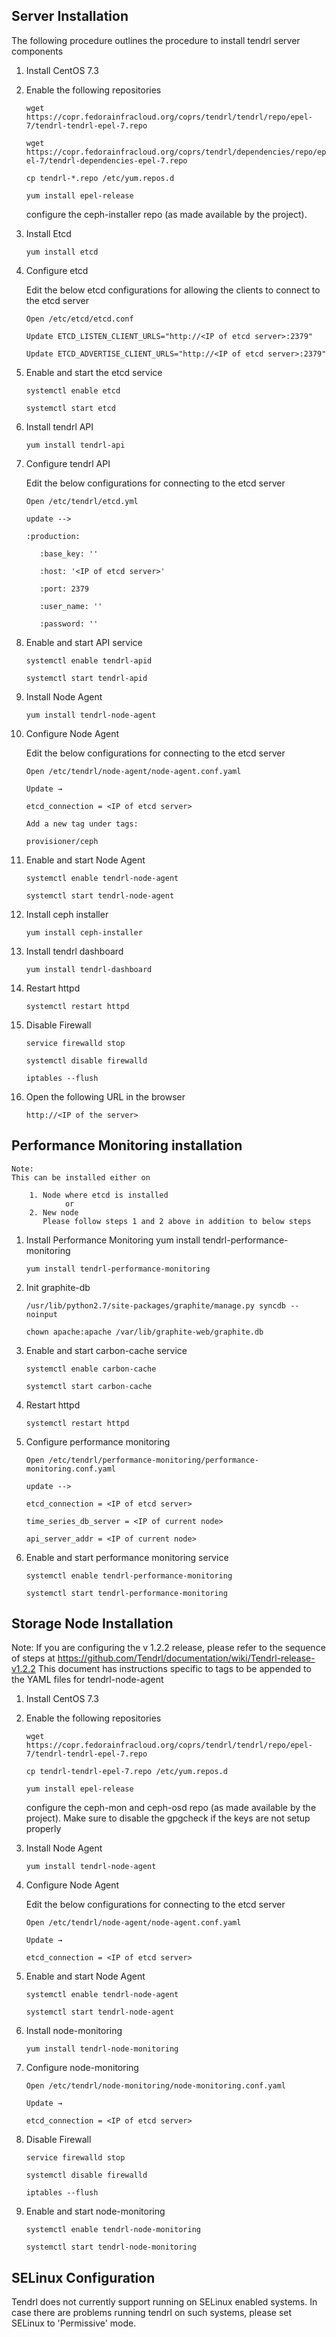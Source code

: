## Server Installation

The following procedure outlines the procedure to install tendrl server components

1. Install CentOS 7.3

2. Enable the following repositories

   `wget https://copr.fedorainfracloud.org/coprs/tendrl/tendrl/repo/epel-7/tendrl-tendrl-epel-7.repo`
   
   `wget https://copr.fedorainfracloud.org/coprs/tendrl/dependencies/repo/epel-7/tendrl-dependencies-epel-7.repo`

    `cp tendrl-*.repo /etc/yum.repos.d`

    `yum install epel-release`
    
    configure the ceph-installer repo (as made available by the project).

3. Install Etcd

   `yum install etcd`

4. Configure etcd

   Edit the below etcd configurations for allowing the clients to connect to the etcd server

   `Open /etc/etcd/etcd.conf`

   `Update ETCD_LISTEN_CLIENT_URLS="http://<IP of etcd server>:2379"`
  
   `Update ETCD_ADVERTISE_CLIENT_URLS="http://<IP of etcd server>:2379"`

5. Enable and start the etcd service

   `systemctl enable etcd`

   `systemctl start etcd`

6. Install tendrl API

   `yum install tendrl-api`

7. Configure tendrl API

   Edit the below configurations for connecting to the etcd server

   `Open /etc/tendrl/etcd.yml`
   
   `update -->`
   
      `:production:`

          :base_key: ''

          :host: '<IP of etcd server>'

          :port: 2379

          :user_name: ''

          :password: ''

8. Enable and start API service

   `systemctl enable tendrl-apid`

   `systemctl start tendrl-apid`

9. Install Node Agent

    `yum install tendrl-node-agent`

10. Configure Node Agent

    Edit the below configurations for connecting to the etcd server

    `Open /etc/tendrl/node-agent/node-agent.conf.yaml`

    `Update →`

    `etcd_connection = <IP of etcd server>`

    `Add a new tag under tags:`

    `provisioner/ceph`

11. Enable and start Node Agent

    `systemctl enable tendrl-node-agent`

    `systemctl start tendrl-node-agent`

12. Install ceph installer

    `yum install ceph-installer`

13. Install tendrl dashboard

    `yum install tendrl-dashboard`

14. Restart httpd
   
    `systemctl restart httpd`

15. Disable Firewall

    `service firewalld stop`

    `systemctl disable firewalld`

    `iptables --flush`

16. Open the following URL in the browser

    `http://<IP of the server>`

## Performance Monitoring installation

    Note:
    This can be installed either on

        1. Node where etcd is installed
                or
        2. New node
           Please follow steps 1 and 2 above in addition to below steps

1. Install Performance Monitoring yum install tendrl-performance-monitoring

   `yum install tendrl-performance-monitoring`

2. Init graphite-db

   `/usr/lib/python2.7/site-packages/graphite/manage.py syncdb --noinput`

   `chown apache:apache /var/lib/graphite-web/graphite.db`

3. Enable and start carbon-cache service

   `systemctl enable carbon-cache`

   `systemctl start carbon-cache`

4. Restart httpd

   `systemctl restart httpd`

5. Configure performance monitoring

    `Open /etc/tendrl/performance-monitoring/performance-monitoring.conf.yaml`
   
    `update -->`

    `etcd_connection = <IP of etcd server>`

    `time_series_db_server = <IP of current node>`

    `api_server_addr = <IP of current node>`

6. Enable and start performance monitoring service

   `systemctl enable tendrl-performance-monitoring`

   `systemctl start tendrl-performance-monitoring`
     

## Storage Node Installation

Note: If you are configuring the v 1.2.2 release, please refer to the sequence of steps at https://github.com/Tendrl/documentation/wiki/Tendrl-release-v1.2.2 This document has instructions specific to tags to be appended to the YAML files for tendrl-node-agent

1. Install CentOS 7.3

2. Enable the following repositories

   `wget https://copr.fedorainfracloud.org/coprs/tendrl/tendrl/repo/epel-7/tendrl-tendrl-epel-7.repo`

    `cp tendrl-tendrl-epel-7.repo /etc/yum.repos.d`

    `yum install epel-release`

    configure the ceph-mon and ceph-osd repo (as made available by the project). Make sure to disable the gpgcheck if the keys are not setup properly


3. Install Node Agent

   `yum install tendrl-node-agent`

4. Configure Node Agent

   Edit the below configurations for connecting to the etcd server

   `Open /etc/tendrl/node-agent/node-agent.conf.yaml`

   `Update →`

   `etcd_connection = <IP of etcd server>`

5. Enable and start Node Agent

   `systemctl enable tendrl-node-agent`

   `systemctl start tendrl-node-agent`

6. Install node-monitoring

   `yum install tendrl-node-monitoring`

7. Configure node-monitoring

   `Open /etc/tendrl/node-monitoring/node-monitoring.conf.yaml`

   `Update →`

   `etcd_connection = <IP of etcd server>`

8. Disable Firewall

    `service firewalld stop`

    `systemctl disable firewalld`

    `iptables --flush`

9. Enable and start node-monitoring

   `systemctl enable tendrl-node-monitoring`

   `systemctl start tendrl-node-monitoring`

## SELinux Configuration

   Tendrl does not currently support running on SELinux enabled systems. In case there are problems
   running tendrl on such systems, please set SELinux to 'Permissive' mode.
